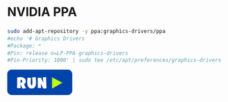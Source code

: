 # NVIDIA PPA
```bash
sudo add-apt-repository -y ppa:graphics-drivers/ppa
#echo '# Graphics Drivers
#Package: *
#Pin: release o=LP-PPA-graphics-drivers
#Pin-Priority: 1000' | sudo tee /etc/apt/preferences/graphics-drivers
```
[![bashrun](../images/bashrun.png)](br:nvidia-ppa)